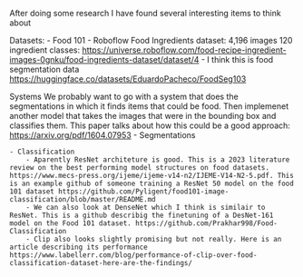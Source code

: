 After doing some research I have found several interesting items to think about

Datasets:
    - Food 101 
    - Roboflow Food Ingredients dataset: 4,196 images 120 ingredient classes: https://universe.roboflow.com/food-recipe-ingredient-images-0gnku/food-ingredients-dataset/dataset/4
    - I think this is food segmentation data https://huggingface.co/datasets/EduardoPacheco/FoodSeg103


Systems
    We probably want to go with a system that does the segmentations in which it finds items that could be food. Then implemenet another model that takes the images that were in the bounding box and classifies them. This paper talks about how this could be a good approach: https://arxiv.org/pdf/1604.07953
    - Segmentations
    
    - Classification
        - Aparently ResNet architeture is good. This is a 2023 literature review on the best performing model structures on food datasets. https://www.mecs-press.org/ijeme/ijeme-v14-n2/IJEME-V14-N2-5.pdf. This is an example github of someone training a ResNet 50 model on the food 101 dataset https://github.com/Pyligent/food101-image-classification/blob/master/README.md
        - We can also look at DenseNet which I think is similair to ResNet. This is a github describig the finetuning of a DesNet-161 model on the Food 101 dataset. https://github.com/Prakhar998/Food-Classification
        - Clip also looks slightly promising but not really. Here is an article describing its performance https://www.labellerr.com/blog/performance-of-clip-over-food-classification-dataset-here-are-the-findings/

